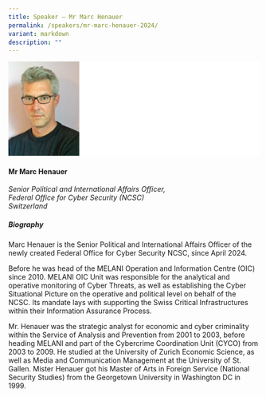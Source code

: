 ```yaml
---
title: Speaker – Mr Marc Henauer
permalink: /speakers/mr-marc-henauer-2024/
variant: markdown
description: ""
---
```

![](/images/2024%20speakers/Marc_Henauer.png)
#### **Mr Marc Henauer**

*Senior Political and International Affairs Officer, <br> Federal Office for Cyber Security (NCSC)<br>Switzerland*

##### **Biography**
Marc Henauer is the Senior Political and International Affairs Officer of the newly created Federal Office for Cyber Security NCSC, since April 2024.

Before he was head of the MELANI Operation and Information Centre (OIC) since 2010. MELANI OIC Unit was responsible for the analytical and operative monitoring of Cyber Threats, as well as establishing the Cyber Situational Picture on the operative and political level on behalf of the NCSC. Its mandate lays with supporting the Swiss Critical Infrastructures within their Information Assurance Process. 

Mr. Henauer was the strategic analyst for economic and cyber criminality within the Service of Analysis and Prevention from 2001 to 2003, before heading MELANI and part of the Cybercrime Coordination Unit (CYCO) from 2003 to 2009. He studied at the University of Zurich Economic Science, as well as Media and Communication Management at the University of St. Gallen. Mister Henauer got his Master of Arts in Foreign Service (National Security Studies) from the Georgetown University in Washington DC in 1999.